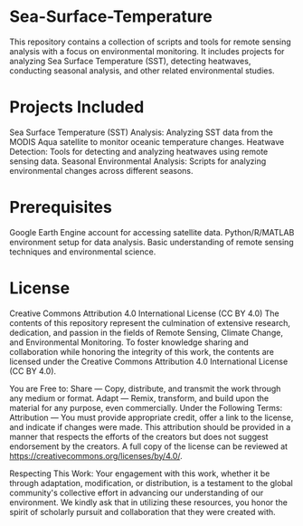 # Sea-Surface-Temperature
This repository contains a collection of scripts and tools for remote sensing analysis with a focus on environmental monitoring. It includes projects for analyzing Sea Surface Temperature (SST), detecting heatwaves, conducting seasonal analysis, and other related environmental studies.

# Projects Included
Sea Surface Temperature (SST) Analysis: Analyzing SST data from the MODIS Aqua satellite to monitor oceanic temperature changes.
Heatwave Detection: Tools for detecting and analyzing heatwaves using remote sensing data.
Seasonal Environmental Analysis: Scripts for analyzing environmental changes across different seasons.

# Prerequisites
Google Earth Engine account for accessing satellite data.
Python/R/MATLAB environment setup for data analysis.
Basic understanding of remote sensing techniques and environmental science.

# License
Creative Commons Attribution 4.0 International License (CC BY 4.0)
The contents of this repository represent the culmination of extensive research, dedication, and passion in the fields of Remote Sensing, Climate Change, and Environmental Monitoring. To foster knowledge sharing and collaboration while honoring the integrity of this work, the contents are licensed under the Creative Commons Attribution 4.0 International License (CC BY 4.0).

You are Free to:
Share — Copy, distribute, and transmit the work through any medium or format.
Adapt — Remix, transform, and build upon the material for any purpose, even commercially.
Under the Following Terms:
Attribution — You must provide appropriate credit, offer a link to the license, and indicate if changes were made. This attribution should be provided in a manner that respects the efforts of the creators but does not suggest endorsement by the creators.
A full copy of the license can be reviewed at https://creativecommons.org/licenses/by/4.0/.

Respecting This Work:
Your engagement with this work, whether it be through adaptation, modification, or distribution, is a testament to the global community's collective effort in advancing our understanding of our environment. We kindly ask that in utilizing these resources, you honor the spirit of scholarly pursuit and collaboration that they were created with.

